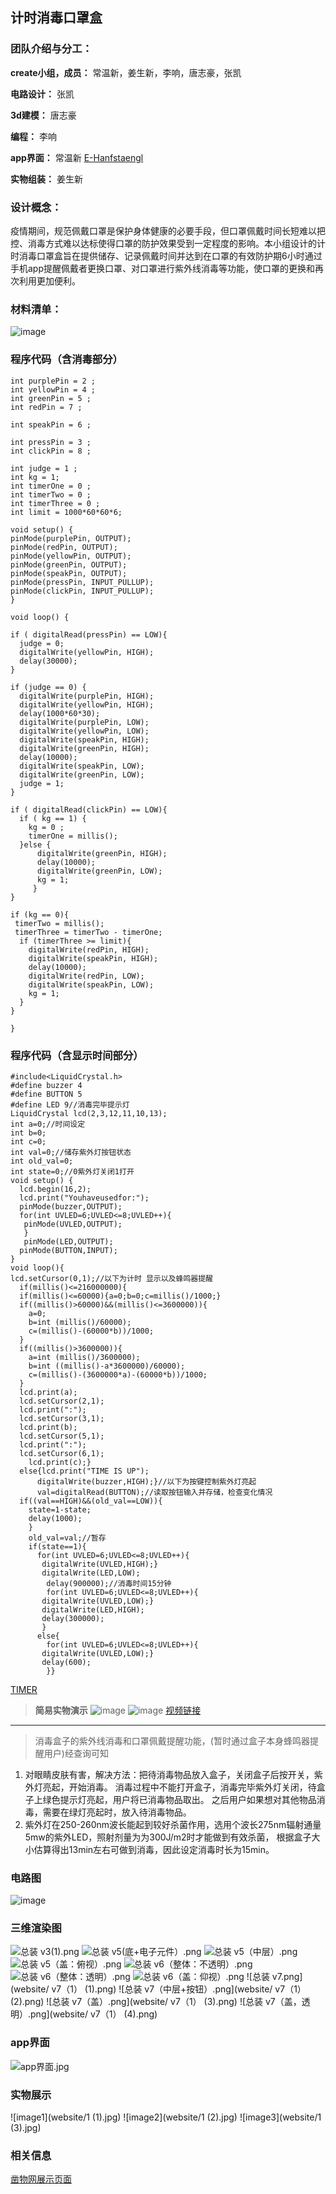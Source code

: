 ## 计时消毒口罩盒

### 团队介绍与分工：
**create小组，成员：** 常温新，姜生新，李响，唐志豪，张凯

**电路设计：** 张凯

**3d建模：** 唐志豪

**编程：** 李响

**app界面：** 常温新 [E-Hanfstaengl](E-Hanfstaengl/a-new-repository)

**实物组装：** 姜生新

### 设计概念：
疫情期间，规范佩戴口罩是保护身体健康的必要手段，但口罩佩戴时间长短难以把控、消毒方式难以达标使得口罩的防护效果受到一定程度的影响。本小组设计的计时消毒口罩盒旨在提供储存、记录佩戴时间并达到在口罩的有效防护期6小时通过手机app提醒佩戴者更换口罩、对口罩进行紫外线消毒等功能，使口罩的更换和再次利用更加便利。
### 材料清单：
![image](website/screenshot.PNG)

### 程序代码（含消毒部分）
```
int purplePin = 2 ;
int yellowPin = 4 ;
int greenPin = 5 ;
int redPin = 7 ;

int speakPin = 6 ;

int pressPin = 3 ;
int clickPin = 8 ;

int judge = 1 ;
int kg = 1;
int timerOne = 0 ;
int timerTwo = 0 ;
int timerThree = 0 ;
int limit = 1000*60*60*6;

void setup() {
pinMode(purplePin, OUTPUT);
pinMode(redPin, OUTPUT);
pinMode(yellowPin, OUTPUT);
pinMode(greenPin, OUTPUT);
pinMode(speakPin, OUTPUT);
pinMode(pressPin, INPUT_PULLUP);
pinMode(clickPin, INPUT_PULLUP);
}

void loop() {

if ( digitalRead(pressPin) == LOW){
  judge = 0;
  digitalWrite(yellowPin, HIGH);
  delay(30000);
}

if (judge == 0) {
  digitalWrite(purplePin, HIGH);
  digitalWrite(yellowPin, HIGH);
  delay(1000*60*30);
  digitalWrite(purplePin, LOW);
  digitalWrite(yellowPin, LOW);
  digitalWrite(speakPin, HIGH);
  digitalWrite(greenPin, HIGH);
  delay(10000);
  digitalWrite(speakPin, LOW);
  digitalWrite(greenPin, LOW);
  judge = 1;
}

if ( digitalRead(clickPin) == LOW){
  if ( kg == 1) {
    kg = 0 ;
    timerOne = millis();
  }else {
      digitalWrite(greenPin, HIGH);
      delay(10000);
      digitalWrite(greenPin, LOW);
      kg = 1;
     }  
}

if (kg == 0){
 timerTwo = millis();
 timerThree = timerTwo - timerOne;
  if (timerThree >= limit){
    digitalWrite(redPin, HIGH);
    digitalWrite(speakPin, HIGH);
    delay(10000);
    digitalWrite(redPin, LOW);
    digitalWrite(speakPin, LOW);
    kg = 1;
  }
}

}  
```
### 程序代码（含显示时间部分）
```
#include<LiquidCrystal.h>
#define buzzer 4
#define BUTTON 5
#define LED 9//消毒完毕提示灯
LiquidCrystal lcd(2,3,12,11,10,13);
int a=0;//时间设定
int b=0;
int c=0;
int val=0;//储存紫外灯按钮状态
int old_val=0;
int state=0;//0紫外灯关闭1打开
void setup() {
  lcd.begin(16,2);
  lcd.print("Youhaveusedfor:");
  pinMode(buzzer,OUTPUT);
  for(int UVLED=6;UVLED<=8;UVLED++){
   pinMode(UVLED,OUTPUT);
   }
   pinMode(LED,OUTPUT);
  pinMode(BUTTON,INPUT);
}
void loop(){
lcd.setCursor(0,1);//以下为计时 显示以及蜂鸣器提醒
  if(millis()<=216000000){
  if(millis()<=60000){a=0;b=0;c=millis()/1000;}
  if((millis()>60000)&&(millis()<=3600000)){
    a=0;
    b=int (millis()/60000);
    c=(millis()-(60000*b))/1000;
  }
  if((millis()>3600000)){
    a=int (millis()/3600000);
    b=int ((millis()-a*3600000)/60000);
    c=(millis()-(3600000*a)-(60000*b))/1000;
  }
  lcd.print(a);
  lcd.setCursor(2,1);
  lcd.print(":");
  lcd.setCursor(3,1);
  lcd.print(b);
  lcd.setCursor(5,1);
  lcd.print(":");
  lcd.setCursor(6,1);
    lcd.print(c);}
  else{lcd.print("TIME IS UP");
      digitalWrite(buzzer,HIGH);}//以下为按键控制紫外灯亮起
      val=digitalRead(BUTTON);//读取按钮输入并存储，检查变化情况
  if((val==HIGH)&&(old_val==LOW)){
    state=1-state;
    delay(1000);
    }
    old_val=val;//暂存
    if(state==1){
      for(int UVLED=6;UVLED<=8;UVLED++){
       digitalWrite(UVLED,HIGH);}
       digitalWrite(LED,LOW);
        delay(900000);//消毒时间15分钟
        for(int UVLED=6;UVLED<=8;UVLED++){
       digitalWrite(UVLED,LOW);}
       digitalWrite(LED,HIGH);
       delay(300000);
       }
      else{
        for(int UVLED=6;UVLED<=8;UVLED++){
       digitalWrite(UVLED,LOW);}
       delay(600);
        }}
```
[TIMER](https://github.com/E-Hanfstaengl/a-new-repository/blob/master/%E4%BB%A3%E7%A0%81%E8%AE%A1%E6%97%B6%E5%92%8C%E6%B6%88%E6%AF%92%26%E7%AE%80%E6%98%93%E5%AE%9E%E7%89%A9%E6%BC%94%E7%A4%BA/TIMER.brd)
>**简易实物演示**
>![image](website/TIMER-1.PNG)
>![image](website/TIMER-2.PNG)
>[视频链接](website/uvled.mp4)

***
>消毒盒子的紫外线消毒和口罩佩戴提醒功能，(暂时通过盒子本身蜂鸣器提醒用户)经查询可知
1. 对眼睛皮肤有害，解决方法：把待消毒物品放入盒子，关闭盒子后按开关，紫外灯亮起，开始消毒。
消毒过程中不能打开盒子，消毒完毕紫外灯关闭，待盒子上绿色提示灯亮起，用户将已消毒物品取出。
之后用户如果想对其他物品消毒，需要在绿灯亮起时，放入待消毒物品。
2. 紫外灯在250-260nm波长能起到较好杀菌作用，选用个波长275nm辐射通量5mw的紫外LED，照射剂量为为300J/m2时才能做到有效杀菌，
根据盒子大小估算得出13min左右可做到消毒，因此设定消毒时长为15min。

### 电路图
![image](website/circuit.png)

### 三维渲染图
![总装 v3(1).png](website/v3(1).png)
![总装 v5(底+电子元件）.png](website/v3(4).png)
![总装 v5（中层）.png](website/v3(5).png)
![总装 v5（盖：俯视）.png	](website/v3(6).png)
![总装 v6（整体：不透明）.png](website/v3(7).png)
![总装 v6（整体：透明）.png](website/v3(8).png)
![总装 v6（盖：仰视）.png](website/v3(9).png)
![总装 v7.png](website/ v7（1） (1).png)
![总装 v7（中层+按钮）.png](website/ v7（1） (2).png)
![总装 v7（盖）.png](website/ v7（1） (3).png)
![总装 v7（盖，透明）.png](website/ v7（1） (4).png)

### app界面
![app界面.jpg](website/app.jpg)

### 实物展示
![image1](website/1 (1).jpg)
![image2](website/1 (2).jpg)
![image3](website/1 (3).jpg)

### 相关信息
[凿物网展示页面](https://zaowu.fun/p/5ee777be9c5fec674b69016f)
